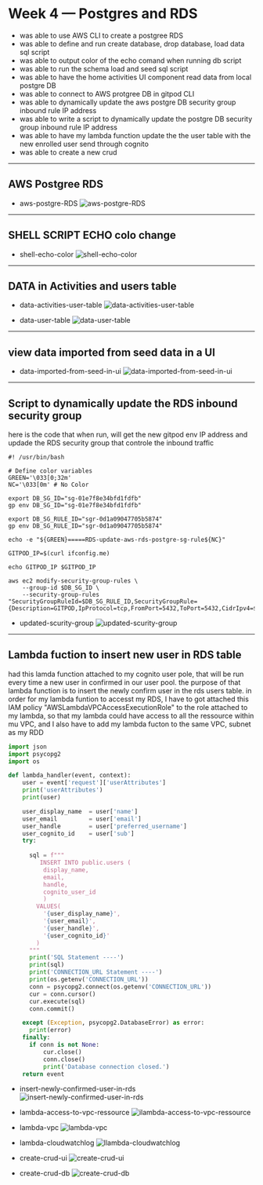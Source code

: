# Week 4 — Postgres and RDS

- was able to use AWS CLI to create a postgree RDS  
- was able to define and run create database, drop database, load data sql script
- was able to output color of the echo comand when running db script  
- was able to run the schema load and seed sql script 
- was able to have the home activities UI component read data from local postgre DB
- was able to connect to AWS protgree DB in gitpod CLI
- was able to dynamically update the aws postgre DB security group inbound rule IP address
- was able to write a script to dynamically update the postgre DB security group inbound rule IP address
- was able to have my lambda function update the the user table with the new enrolled user send through cognito
- was able to create a new crud




---
##  AWS Postgree RDS

- aws-postgre-RDS
![aws-postgre-RDS](assets/aws-postgre-RDS.png)

---
##  SHELL SCRIPT ECHO colo change 

- shell-echo-color
![shell-echo-color](assets/shell-echo-color.png)

---
##  DATA in Activities and users table 

- data-activities-user-table
![data-activities-user-table](assets/data-activities-user-table.png)

- data-user-table
![data-user-table](assets/data-userr-table.png)


---
##  view data imported from seed data in a UI 

- data-imported-from-seed-in-ui
![data-imported-from-seed-in-ui](assets/data-imported-from-seed-in-ui.png)

---
##  Script to dynamically update the RDS inbound security group 

here is the code that when run, will get the new gitpod env IP address and updade the RDS security group that controle the inbound traffic
``` shell
#! /usr/bin/bash

# Define color variables
GREEN='\033[0;32m'
NC='\033[0m' # No Color

export DB_SG_ID="sg-01e7f8e34bfd1fdfb"
gp env DB_SG_ID="sg-01e7f8e34bfd1fdfb"

export DB_SG_RULE_ID="sgr-0d1a09047705b5874"
gp env DB_SG_RULE_ID="sgr-0d1a09047705b5874"

echo -e "${GREEN}=====RDS-update-aws-rds-postgre-sg-rule${NC}"

GITPOD_IP=$(curl ifconfig.me)

echo GITPOD_IP $GITPOD_IP 

aws ec2 modify-security-group-rules \
    --group-id $DB_SG_ID \
    --security-group-rules "SecurityGroupRuleId=$DB_SG_RULE_ID,SecurityGroupRule={Description=GITPOD,IpProtocol=tcp,FromPort=5432,ToPort=5432,CidrIpv4=$GITPOD_IP/32}"
```
- updated-scurity-group
![updated-scurity-group](assets/updated-scurity-group.png)


---
##  Lambda fuction to insert new user in RDS table 

had this lamda function attached to my cognito user pole, that will be run every time a new user in confirmed in our user pool. the purpose of that lambda function is to insert the newly confirm user in the rds users table.
in order for my lambda funtion to accesst my RDS, I have to got attached this IAM policy "AWSLambdaVPCAccessExecutionRole" to the role attached to my lambda, so that my lambda could have access to all the ressource within mu VPC, and I also have to add my lambda fucton to the same VPC, subnet as my RDD 

``` python
import json
import psycopg2
import os

def lambda_handler(event, context):
    user = event['request']['userAttributes']
    print('userAttributes')
    print(user)

    user_display_name  = user['name']
    user_email         = user['email']
    user_handle        = user['preferred_username']
    user_cognito_id    = user['sub']
    try:
     
      sql = f"""
         INSERT INTO public.users (
          display_name, 
          email,
          handle, 
          cognito_user_id
          ) 
        VALUES(
          '{user_display_name}', 
          '{user_email}', 
          '{user_handle}', 
          '{user_cognito_id}'
        )
      """
      print('SQL Statement ----')
      print(sql)
      print('CONNECTION_URL Statement ----')
      print(os.getenv('CONNECTION_URL'))
      conn = psycopg2.connect(os.getenv('CONNECTION_URL'))
      cur = conn.cursor()
      cur.execute(sql)
      conn.commit() 

    except (Exception, psycopg2.DatabaseError) as error:
      print(error)
    finally:
      if conn is not None:
          cur.close()
          conn.close()
          print('Database connection closed.')
    return event

```
- insert-newly-confirmed-user-in-rds
![insert-newly-confirmed-user-in-rds](assets/insert-newly-confirmed-user-in-rds.png)

- lambda-access-to-vpc-ressource
![ilambda-access-to-vpc-ressource](assets/lambda-access-to-vpc-ressource.png)

- lambda-vpc
![lambda-vpc](assets/lambda-vpc.png)

- lambda-cloudwatchlog
![llambda-cloudwatchlog](assets/lambda-cloudwatchlog.png)

- create-crud-ui
![create-crud-ui](assets/create-crud-ui.png)

- create-crud-db
![create-crud-db](assets/create-crud-db.png)







